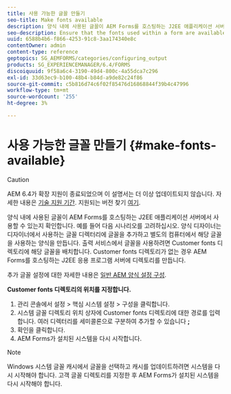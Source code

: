 ```yaml
---
title: 사용 가능한 글꼴 만들기
seo-title: Make fonts available
description: 양식 내에 사용된 글꼴이 AEM Forms를 호스팅하는 J2EE 애플리케이션 서버에서 사용할 수 있는지 확인합니다.
seo-description: Ensure that the fonts used within a form are available for use on the J2EE application server hosting AEM forms.
uuid: 6588b4b6-f866-4253-91c8-3aa174340e8c
contentOwner: admin
content-type: reference
geptopics: SG_AEMFORMS/categories/configuring_output
products: SG_EXPERIENCEMANAGER/6.4/FORMS
discoiquuid: 9f58a6c4-3190-49d4-800c-4a55dca7c296
exl-id: 33d63ec9-b100-48b4-b84d-a9de82c24f86
source-git-commit: c5b816d74c6f02f85476d16868844f39b4c47996
workflow-type: tm+mt
source-wordcount: '255'
ht-degree: 3%

---
```


# 사용 가능한 글꼴 만들기 {#make-fonts-available}

>[!CAUTION]
>
>AEM 6.4가 확장 지원이 종료되었으며 이 설명서는 더 이상 업데이트되지 않습니다. 자세한 내용은 [기술 지원 기간](https://helpx.adobe.com/kr/support/programs/eol-matrix.html). 지원되는 버전 찾기 [여기](https://experienceleague.adobe.com/docs/).

양식 내에 사용된 글꼴이 AEM Forms를 호스팅하는 J2EE 애플리케이션 서버에서 사용할 수 있는지 확인합니다. 예를 들어 다음 시나리오를 고려하십시오. 양식 디자이너는 디자이너에서 사용하는 글꼴 디렉터리에 글꼴을 추가하고 별도의 컴퓨터에서 해당 글꼴을 사용하는 양식을 만듭니다. 출력 서비스에서 글꼴을 사용하려면 Customer fonts 디렉토리에 해당 글꼴을 배치합니다. Customer fonts 디렉토리가 없는 경우 AEM Forms를 호스팅하는 J2EE 응용 프로그램 서버에 디렉토리를 만듭니다.

추가 글꼴 설정에 대한 자세한 내용은 [일반 AEM 양식 설정 구성](/help/forms/using/admin-help/configure-general-aem-forms-settings.md#configure-general-aem-forms-settings).

**Customer fonts 디렉토리의 위치를 지정합니다.**

1. 관리 콘솔에서 설정 > 핵심 시스템 설정 > 구성을 클릭합니다.
1. 시스템 글꼴 디렉토리 위치 상자에 Customer fonts 디렉토리에 대한 경로를 입력합니다. 여러 디렉터리를 세미콜론으로 구분하여 추가할 수 있습니다 **;**
1. 확인을 클릭합니다.
1. AEM Forms가 설치된 시스템을 다시 시작합니다.

>[!NOTE]
>
>Windows 시스템 글꼴 캐시에서 글꼴을 선택하고 캐시를 업데이트하려면 시스템을 다시 시작해야 합니다. 고객 글꼴 디렉토리를 지정한 후 AEM Forms가 설치된 시스템을 다시 시작해야 합니다.
